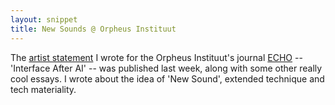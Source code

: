 ```yaml
---
layout: snippet
title: New Sounds @ Orpheus Instituut
---
```


The [artist statement](https://echo.orpheusinstituut.be/article/new-sounds) I wrote for the Orpheus Instituut's journal [ECHO](https://echo.orpheusinstituut.be/) -- 'Interface After AI' -- was published last week, along with some other really cool essays. I wrote about the idea of 'New Sound', extended technique and tech materiality.